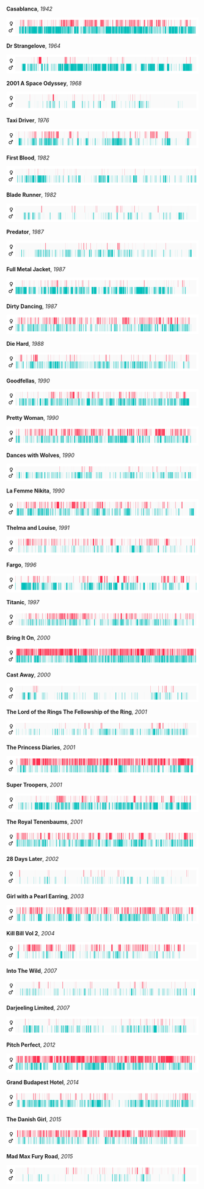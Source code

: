 **Casablanca**, _1942_

![](../figures/Casablanca.1942.BDRip.x264-DJ.mkv.png)

**Dr Strangelove**, _1964_

![](../figures/Dr.Strangelove.1964.BDRip.x264-DJ.mkv.png)

**2001 A Space Odyssey**, _1968_

![](../figures/2001.A.Space.Odyssey.1968.DVDRip.x264-DJ.mkv.png)

**Taxi Driver**, _1976_

![](../figures/Taxi.Driver.1976.REMASTERED.BluRay.720p.H264.mp4.png)

**First Blood**, _1982_

![](../figures/First.Blood.1982.DVDRip.x264-DJ.mkv.png)

**Blade Runner**, _1982_

![](../figures/Blade.Runner.1982.The.Final.Cut.720p.iNTERNAL.BluRay.x264-MOOVEE.mkv.png)

**Predator**, _1987_

![](../figures/Predator.1987.DVDRip.x264-DJ.mkv.png)

**Full Metal Jacket**, _1987_

![](../figures/Full.Metal.Jacket.1987.BDRip.x264-DJ.mkv.png)

**Dirty Dancing**, _1987_

![](../figures/Dirty.Dancing.1987.BDRip.x264-DJ.mkv.png)

**Die Hard**, _1988_

![](../figures/Die.Hard.1988.720p.BRRip.x264-x0r.mkv.png)

**Goodfellas**, _1990_

![](../figures/Goodfellas%201990%20720p%20BRRip%20AC3%20x264-MacGuffin.mkv.png)

**Pretty Woman**, _1990_

![](../figures/Pretty.Woman.1990.Bluray.720p.H264.mp4.png)

**Dances with Wolves**, _1990_

![](../figures/Dances.with.Wolves.DC.1990.720p.BluRay.x264.YIFY.mp4.png)

**La Femme Nikita**, _1990_

![](../figures/La.Femme.Nikita.1990.BluRay.720p.H264.Dual.Audio.mp4.png)

**Thelma and Louise**, _1991_

![](../figures/Thelma.and.Louise.1991.BluRay.720p.H264.mp4.png)

**Fargo**, _1996_

![](../figures/Fargo.1996.REMASTERED.BluRay.720p.H264.mp4.png)

**Titanic**, _1997_

![](../figures/Titanic.1997.BluRay.720p.H264.mp4.png)

**Bring It On**, _2000_

![](../figures/Bring.It.On.2000.HDTV.720p.H264.mp4.png)

**Cast Away**, _2000_

![](../figures/Cast.Away.2000.BDRip.x264-DJ.mkv.png)

**The Lord of the Rings The Fellowship of the Ring**, _2001_

![](../figures/The.Lord.of.the.Rings.The.Fellowship.of.the.Ring.2001.BDRip.x264-DJ.mkv.png)

**The Princess Diaries**, _2001_

![](../figures/The.Princess.Diaries.2001.BluRay.720p.H264.mp4.png)

**Super Troopers**, _2001_

![](../figures/Super_Troopers.avi.png)

**The Royal Tenenbaums**, _2001_

![](../figures/The.Royal.Tenenbaums.2001.HDTV.720p.H264.mp4.png)

**28 Days Later**, _2002_

![](../figures/28.Days.Later.2002.BDRip.x264-DJ.mkv.png)

**Girl with a Pearl Earring**, _2003_

![](../figures/Girl.with.a.Pearl.Earring.2003.BluRay.720p.H264.mp4.png)

**Kill Bill Vol 2**, _2004_

![](../figures/Kill.Bill.Vol.2.2004.iNTERNAL.720p.BluRay.x264-LiBRARiANS.mkv.png)

**Into The Wild**, _2007_

![](../figures/Into.The.Wild.2007.BluRay.720p.H264.mp4.png)

**Darjeeling Limited**, _2007_

![](../figures/Darjeeling%20Limited.mkv.png)

**Pitch Perfect**, _2012_

![](../figures/Pitch.Perfect.2012.BluRay.720p.H264.mp4.png)

**Grand Budapest Hotel**, _2014_

![](../figures/Grand%20Budapest%20Hotel.mkv.png)

**The Danish Girl**, _2015_

![](../figures/The.Danish.Girl.2015.HDRip.XviD.AC3-EVO.avi.png)

**Mad Max Fury Road**, _2015_

![](../figures/Mad.Max.Fury.Road.2015.BluRay.720p.H264.mp4.png)
